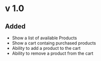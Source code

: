 # v 1.0
## Added
- Show a list of available Products
- Show a cart containg purchased products
- Ability to add a product to the cart
- Ability to remove a product from the cart 